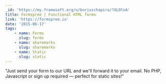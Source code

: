 ```yaml
---
_id: 'https://my.framasoft.org/u/borisschapira/?XLOlnA'
title: Formspree | Functional HTML forms
link: 'https://formspree.io'
date: '2015-06-17'
tags:
    - name: Forms
      slug: forms
    - name: sharemarks
      slug: sharemarks
    - name: Static
      slug: static
---
```


<div class="markdown"><p>&quot;Just send your form to our URL and we'll forward it to your email. No PHP, Javascript or sign up required — perfect for static sites!&quot;
</p></div>
